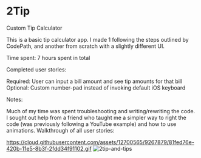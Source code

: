 # 2Tip
Custom Tip Calculator

This is a basic tip calculator app. I made 1 following the steps outlined by CodePath, and another from scratch with a slightly different UI.

Time spent: 7 hours spent in total

Completed user stories:

Required: User can input a bill amount and see tip amounts for that bill Optional: Custom number-pad instead of invoking default iOS keyboard

Notes:

Much of my time was spent troubleshooting and writing/rewriting the code. I sought out help from a friend who taught me a simpler way to right the code (was previously following a YouTube example) and how to use animations. Walkthrough of all user stories:

https://cloud.githubusercontent.com/assets/12700565/9267879/81fed76e-420b-11e5-8b3f-2fdd34f91102.gif
![2tip-and-tips](https://cloud.githubusercontent.com/assets/12700565/9267879/81fed76e-420b-11e5-8b3f-2fdd34f91102.gif)
